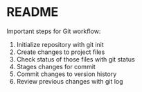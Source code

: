 # README #

Important steps for Git workflow:

1. Initialize repository with git init
2. Create changes to project files 
3. Check status of those files with git status
4. Stages changes for commit
5. Commit changes to version history
6. Review previous changes with git log